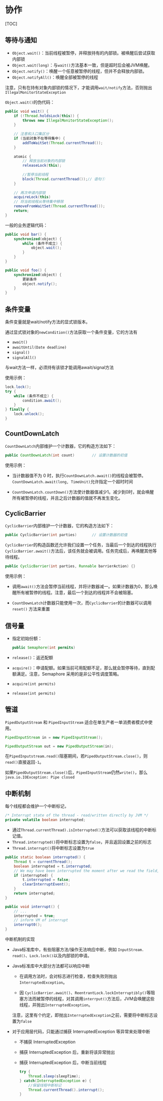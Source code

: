 

# 协作

[TOC]

## 等待与通知

- `Object.wait()`：当前线程被暂停，并释放持有的内部锁。被唤醒后尝试获取内部锁
- `Object.wait(long)`：与`wait()`方法基本一致，但是超时后会被JVM唤醒。
- `Object.notify()`：唤醒一个任意被暂停的线程，但并不会释放内部锁。
- `Object.notifyAll()`：唤醒全部被暂停的线程

注意，只有在持有对象内部锁的情况下，才能调用`wait/notify`方法，否则抛出`IllegalMonitorStateException`



`Object.wait()`的伪代码：

~~~java
public void wait() {
    if (!Thread.holdsLock(this)) {
        throws new IllegalMonitorStateException();
    }
    
    // 注意和入口集区分
    if (当前对象不在等待集中) {
        addToWaitSet(Thread.currentThread());
    }
    
    atomic {
        // 释放当前对象的内部锁
        releaseLock(this);
        
        //暂停当前线程
        block(Thread.currentThread());// 语句①
	}
    
    // 再次申请内部锁 
    acquireLock(this)
    // 将当前线程从等待集中移除
	removeFromWaitSet(Thread.currentThread());
	return;
}
~~~



一般的业务逻辑代码：

~~~java
public void bar() {
    synchronized(object) {
        while (条件不成立) {
            object.wait();
        }
    }
}

public void foo() {
    synchronized(object) {
        更新条件
        object.notify();
    }
}
~~~

## 条件变量

条件变量就是wait/notify方法的显式锁版本。

通过显式锁对象的`newCondition()`方法获取一个条件变量，它的方法有

- `await()`
- `awaitUntil(Date deadline)`
- `signal()`
- `signalAll()`

与wait方法一样，必须持有该锁才能调用await/signal方法



使用示例：

~~~java
lock.lock();
try {
    while (条件不成立) {
        condition.await();
    }
} finally {
    lock.unlock();
}
~~~

## CountDownLatch

`CountDownLatch`内部维护一个计数器，它的构造方法如下：

~~~java
public CountDownLatch(int count)		// 设置计数器的初值
~~~

使用示例：

- 当计数器值不为 0 时，执行`CountDownLatch.await()`的线程会被暂停。`CountDownLatch.await(long, TimeUnit)`允许指定一个超时时间

- `CountDownLatch.countDown()`方法使计数器值减少1。减少到0时，就会唤醒所有被暂停的线程，并且之后计数器的值就不再发生变化。

  

## CyclicBarrier

`CyclicBarrier`内部维护一个计数器，它的构造方法如下：

```cpp
public CyclicBarrier(int parties)		// 设置计数器的初值
```

`CyclicBarrier`的构造函数还允许我们设置一个任务，当最后一个到达的线程执行 `CyclicBarrier.await()`方法后，该任务就会被调用。任务完成后，再唤醒其他等待线程。

~~~java
public CyclicBarrier(int parties, Runnable barrierAction) {}
~~~

使用示例：

- 调用`await()`方法会暂停当前线程，并将计数器减一。如果计数器为0，那么唤醒所有被暂停的线程。注意，最后一个到达的线程并不会被阻塞。

- `CountDownLatch`计数器只能使用一次，而`CyclicBarrier`的计数器可以调用 `reset()` 方法来重置

  

## 信号量

- 指定初始份额：

  ~~~java
  public Semaphore(int permits) 
  ~~~

- `release()`：返还配额

- `acquire()`：申请配额。如果当前可用配额不足，那么就会暂停等待，直到配额满足。注意，Semaphore 采用的是非公平性调度策略。

- `acquire(int permits)`

- `release(int permits)`

## 管道

`PipedOutputStream` 和 `PipedInputStream` 适合在单生产者一单消费者模式中使用。

~~~java
PipedInputStream in = new PipedInputStream();

PipedOutputStream out = new PipedOutputStream(in);
~~~

在`PipedInputstream.read()`阻塞期间，若`PipedOutputStream.close()`，则`read()`直接返回`-1`。

如果`PipedOutputStream.close()`后，`PipedInputStream`仍然`write()`，那么`java.io.IOException: Pipe closed`

## 中断机制

每个线程都会维护一个中断标记，

~~~java
/* Interrupt state of the thread - read/written directly by JVM */
private volatile boolean interrupted;
~~~

- 通过`Thread.currentThread).isInterrupted()`方法可以获取该线程的中断标记值。
- `Thread.interrupted()`将中断标志设置为`false`，并且返回设置之前的标志
- `Thread.interrupt()`将中断标志设置为`true`



~~~java
public static boolean interrupted() {
    Thread t = currentThread();
    boolean interrupted = t.interrupted;
    // We may have been interrupted the moment after we read the field, so only clear the field if we saw that it was set and will return true; otherwise we could lose an interrupt.
    if (interrupted) {
        t.interrupted = false;
        clearInterruptEvent();
    }
    return interrupted;
}

public void interrupt() {
	// ...
    interrupted = true;
    // inform VM of interrupt
    interrupt0();
}
~~~



中断机制的实现

- Java标准库中，有些阻塞方法/操作无法响应中断，例如 `InputStream. read()`、`Lock.lock()`以及内部锁的申请。

- Java标准库中大部分方法都可以响应中断

  - 在调用方法时，会对标志进行检查，检查失败则抛出`InterruptedException`。

  - 因 `CyclicBarrier.await()`、`ReentrantLock.lockInterruptibly()`等阻塞方法而被暂停的线程，对其调用`interrput()`方法后，JVM会唤醒这些线程，并抛出`InterruptedException`。

  注意，这里有个约定，即抛出`InterruptedException`之前，需要将中断标志设置为`false`

- 对于应用层代码，只能通过捕获 InterruptedException 等异常来处理中断

  - 不捕获 InterruptedException
  
  - 捕获 InterruptedException 后，重新将该异常抛出
  
  - 捕获 InterruptedException 后，中断当前线程
  
    ~~~java
    try {
    	Thread.sleep(sleepTime);
    } catch(InterruptedException e) {
        //保留线程中断标记
    	Thread.currentThread().interrupt();
    }
    ~~~
  






